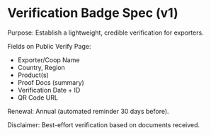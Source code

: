 # Verification Badge Spec (v1)

Purpose: Establish a lightweight, credible verification for exporters.

Fields on Public Verify Page:
- Exporter/Coop Name
- Country, Region
- Product(s)
- Proof Docs (summary)
- Verification Date + ID
- QR Code URL

Renewal: Annual (automated reminder 30 days before).

Disclaimer: Best-effort verification based on documents received.
